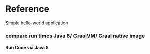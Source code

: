 # Reference

Simple hello-world application  

### compare run times Java 8/ GraalVM/ Graal native image

#### Run Code via Java 8  
